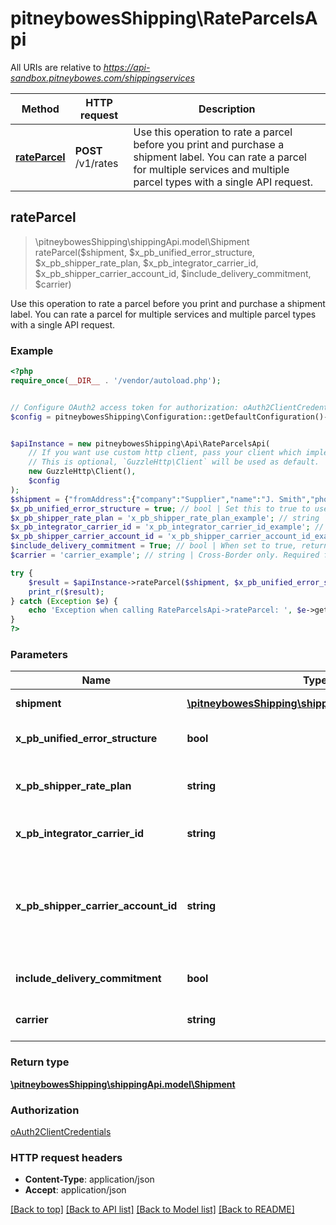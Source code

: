 # pitneybowesShipping\RateParcelsApi

All URIs are relative to *https://api-sandbox.pitneybowes.com/shippingservices*

Method | HTTP request | Description
------------- | ------------- | -------------
[**rateParcel**](RateParcelsApi.md#rateParcel) | **POST** /v1/rates | Use this operation to rate a parcel before you print and purchase a shipment label. You can rate a parcel for multiple services and multiple parcel types with a single API request.



## rateParcel

> \pitneybowesShipping\shippingApi.model\Shipment rateParcel($shipment, $x_pb_unified_error_structure, $x_pb_shipper_rate_plan, $x_pb_integrator_carrier_id, $x_pb_shipper_carrier_account_id, $include_delivery_commitment, $carrier)

Use this operation to rate a parcel before you print and purchase a shipment label. You can rate a parcel for multiple services and multiple parcel types with a single API request.

### Example

```php
<?php
require_once(__DIR__ . '/vendor/autoload.php');


// Configure OAuth2 access token for authorization: oAuth2ClientCredentials
$config = pitneybowesShipping\Configuration::getDefaultConfiguration()->setAccessToken('YOUR_ACCESS_TOKEN');


$apiInstance = new pitneybowesShipping\Api\RateParcelsApi(
    // If you want use custom http client, pass your client which implements `GuzzleHttp\ClientInterface`.
    // This is optional, `GuzzleHttp\Client` will be used as default.
    new GuzzleHttp\Client(),
    $config
);
$shipment = {"fromAddress":{"company":"Supplier","name":"J. Smith","phone":"303-555-1213","email":"js@example.com","residential":false,"addressLines":["4750 Walnut Street"],"cityTown":"Boulder","stateProvince":"CO","postalCode":"80301","countryCode":"US"},"toAddress":{"company":"Shop","name":"J. Jones","phone":"203-000-1234","email":"jjones@example.com","residential":false,"addressLines":["771 Orange St"],"cityTown":"New Haven","stateProvince":"CT","postalCode":"06511","countryCode":"US"},"parcel":{"weight":{"weight":1,"unitOfMeasurement":"OZ"},"dimension":{"length":5,"width":0.25,"height":4,"unitOfMeasurement":"IN","irregularParcelGirth":1}},"rates":[{"carrier":"USPS","parcelType":"PKG","inductionPostalCode":"06484"}]}; // \pitneybowesShipping\shippingApi.model\Shipment | Shipment request for Rates
$x_pb_unified_error_structure = true; // bool | Set this to true to use the standard [error object](https://shipping.pitneybowes.com/reference/error-object.html#standard-error-object) if an error occurs.
$x_pb_shipper_rate_plan = 'x_pb_shipper_rate_plan_example'; // string | USPS Only. Shipper rate plan, if applicable. For more information, see [this FAQ](https://shipping.pitneybowes.com/faqs/rates.html#rate-plans-faq)
$x_pb_integrator_carrier_id = 'x_pb_integrator_carrier_id_example'; // string | USPS Only. Negotiated services rate, if applicable.
$x_pb_shipper_carrier_account_id = 'x_pb_shipper_carrier_account_id_example'; // string | UPS (United Parcel Service) Only. The unique identifier returned in the shipperCarrierAccountId field by the [Register an Existing Carrier Account](https://shipping.pitneybowes.com/api/post-carrier-accounts-register.html) API.
$include_delivery_commitment = True; // bool | When set to true, returns estimated transit time in days.
$carrier = 'carrier_example'; // string | Cross-Border only. Required for PB Cross-Border. Set this to PBI.

try {
    $result = $apiInstance->rateParcel($shipment, $x_pb_unified_error_structure, $x_pb_shipper_rate_plan, $x_pb_integrator_carrier_id, $x_pb_shipper_carrier_account_id, $include_delivery_commitment, $carrier);
    print_r($result);
} catch (Exception $e) {
    echo 'Exception when calling RateParcelsApi->rateParcel: ', $e->getMessage(), PHP_EOL;
}
?>
```

### Parameters


Name | Type | Description  | Notes
------------- | ------------- | ------------- | -------------
 **shipment** | [**\pitneybowesShipping\shippingApi.model\Shipment**](../Model/Shipment.md)| Shipment request for Rates |
 **x_pb_unified_error_structure** | **bool**| Set this to true to use the standard [error object](https://shipping.pitneybowes.com/reference/error-object.html#standard-error-object) if an error occurs. | [optional] [default to true]
 **x_pb_shipper_rate_plan** | **string**| USPS Only. Shipper rate plan, if applicable. For more information, see [this FAQ](https://shipping.pitneybowes.com/faqs/rates.html#rate-plans-faq) | [optional]
 **x_pb_integrator_carrier_id** | **string**| USPS Only. Negotiated services rate, if applicable. | [optional]
 **x_pb_shipper_carrier_account_id** | **string**| UPS (United Parcel Service) Only. The unique identifier returned in the shipperCarrierAccountId field by the [Register an Existing Carrier Account](https://shipping.pitneybowes.com/api/post-carrier-accounts-register.html) API. | [optional]
 **include_delivery_commitment** | **bool**| When set to true, returns estimated transit time in days. | [optional]
 **carrier** | **string**| Cross-Border only. Required for PB Cross-Border. Set this to PBI. | [optional]

### Return type

[**\pitneybowesShipping\shippingApi.model\Shipment**](../Model/Shipment.md)

### Authorization

[oAuth2ClientCredentials](../../README.md#oAuth2ClientCredentials)

### HTTP request headers

- **Content-Type**: application/json
- **Accept**: application/json

[[Back to top]](#) [[Back to API list]](../../README.md#documentation-for-api-endpoints)
[[Back to Model list]](../../README.md#documentation-for-models)
[[Back to README]](../../README.md)

